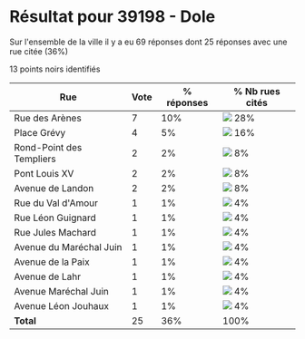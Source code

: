 # Résultat pour 39198 - Dole

Sur l'ensemble de la ville il y a eu 69 réponses dont 25 réponses avec une rue citée (36%)

13 points noirs identifiés

| Rue | Vote | % réponses | % Nb rues cités|
|-----|------|------------|----------------|
| Rue des Arènes | 7 | 10% | <img src="../../img/bar_28.gif" />&nbsp;28%|
| Place Grévy | 4 | 5% | <img src="../../img/bar_16.gif" />&nbsp;16%|
| Rond-Point des Templiers | 2 | 2% | <img src="../../img/bar_8.gif" />&nbsp;8%|
| Pont Louis XV | 2 | 2% | <img src="../../img/bar_8.gif" />&nbsp;8%|
| Avenue de Landon | 2 | 2% | <img src="../../img/bar_8.gif" />&nbsp;8%|
| Rue du Val d'Amour | 1 | 1% | <img src="../../img/bar_4.gif" />&nbsp;4%|
| Rue Léon Guignard | 1 | 1% | <img src="../../img/bar_4.gif" />&nbsp;4%|
| Rue Jules Machard | 1 | 1% | <img src="../../img/bar_4.gif" />&nbsp;4%|
| Avenue du Maréchal Juin | 1 | 1% | <img src="../../img/bar_4.gif" />&nbsp;4%|
| Avenue de la Paix | 1 | 1% | <img src="../../img/bar_4.gif" />&nbsp;4%|
| Avenue de Lahr | 1 | 1% | <img src="../../img/bar_4.gif" />&nbsp;4%|
| Avenue Maréchal Juin | 1 | 1% | <img src="../../img/bar_4.gif" />&nbsp;4%|
| Avenue Léon Jouhaux | 1 | 1% | <img src="../../img/bar_4.gif" />&nbsp;4%|
| **Total** | 25 | 36% | 100%|

